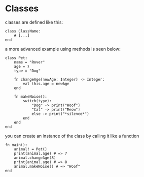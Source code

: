 # Classes
classes are defined like this:
```
class ClassName:
    # [...]
end
```
a more advanced example using methods is seen below:
```
class Pet:
    name = "Rover"
    age = 7
    type = "Dog"

    fn changeAge(newAge: Integer) -> Integer:
        val this.age = newAge
    end

    fn makeNoise():
        switch(type):
            "Dog" -> print("Woof")
            "Cat" -> print("Meow")
            else -> print("*silence*")
        end
    end
end
```
you can create an instance of the class by calling it like a function
```
fn main():
    animal! = Pet()
    print(animal.age) # => 7
    animal.changeAge(8)
    print(animal.age) # => 8
    animal.makeNoise() # => "Woof"
end
```
